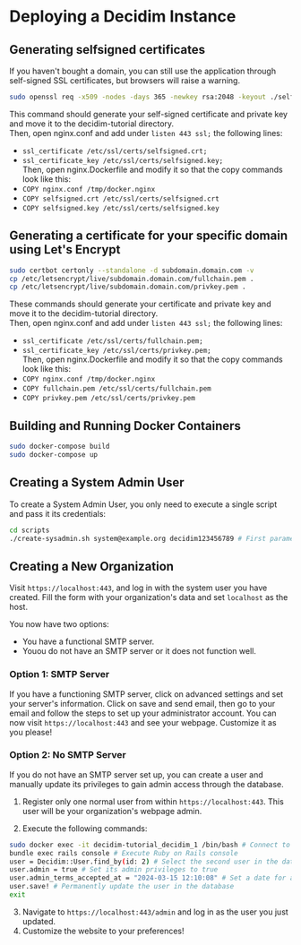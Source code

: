 # Deploying a Decidim Instance

## Generating selfsigned certificates
If you haven't bought a domain, you can still use the application through self-signed SSL certificates, but browsers will raise a warning.
```bash
sudo openssl req -x509 -nodes -days 365 -newkey rsa:2048 -keyout ./selfsigned.key -out ./selfsigned.crt
```
This command should generate your self-signed certificate and private key and move it to the decidim-tutorial directory. \
Then, open nginx.conf and add under `listen 443 ssl;` the following lines:
- `ssl_certificate /etc/ssl/certs/selfsigned.crt;`
- `ssl_certificate_key /etc/ssl/certs/selfsigned.key;` \
Then, open nginx.Dockerfile and modify it so that the copy commands look like this:
- `COPY nginx.conf /tmp/docker.nginx`
- `COPY selfsigned.crt /etc/ssl/certs/selfsigned.crt`
- `COPY selfsigned.key /etc/ssl/certs/selfsigned.key`

## Generating a certificate for your specific domain using Let's Encrypt
```bash
sudo certbot certonly --standalone -d subdomain.domain.com -v
cp /etc/letsencrypt/live/subdomain.domain.com/fullchain.pem .
cp /etc/letsencrypt/live/subdomain.domain.com/privkey.pem .
```
These commands should generate your certificate and private key and move it to the decidim-tutorial directory. \
Then, open nginx.conf and add under `listen 443 ssl;` the following lines:
- `ssl_certificate /etc/ssl/certs/fullchain.pem;`
- `ssl_certificate_key /etc/ssl/certs/privkey.pem;` \
Then, open nginx.Dockerfile and modify it so that the copy commands look like this:
- `COPY nginx.conf /tmp/docker.nginx`
- `COPY fullchain.pem /etc/ssl/certs/fullchain.pem`
- `COPY privkey.pem /etc/ssl/certs/privkey.pem`

## Building and Running Docker Containers

```bash
sudo docker-compose build
sudo docker-compose up
```

## Creating a System Admin User
To create a System Admin User, you only need to execute a single script and pass it its credentials:
```bash
cd scripts
./create-sysadmin.sh system@example.org decidim123456789 # First parameter is email and second parameter is password
```

## Creating a New Organization

Visit `https://localhost:443`, and log in with the system user you have created. Fill the form with your organization's data and set `localhost` as the host.

You now have two options:

- You have a functional SMTP server.
- Youou do not have an SMTP server or it does not function well.

### Option 1: SMTP Server

If you have a functioning SMTP server, click on advanced settings and set your server's information. Click on save and send email, then go to your email and follow the steps to set up your administrator account. You can now visit `https://localhost:443` and see your webpage. Customize it as you please!

### Option 2: No SMTP Server

If you do not have an SMTP server set up, you can create a user and manually update its privileges to gain admin access through the database.

1. Register only one normal user from within `https://localhost:443`. This user will be your organization's webpage admin.

2. Execute the following commands:

```bash
sudo docker exec -it decidim-tutorial_decidim_1 /bin/bash # Connect to the Decidim instance container
bundle exec rails console # Execute Ruby on Rails console
user = Decidim::User.find_by(id: 2) # Select the second user in the database, which is the one you created earlier in your org's page
user.admin = true # Set its admin privileges to true
user.admin_terms_accepted_at = "2024-03-15 12:10:08" # Set a date for accepting admin terms
user.save! # Permanently update the user in the database
exit
```

3. Navigate to `https://localhost:443/admin` and log in as the user you just updated.
4. Customize the website to your preferences!

